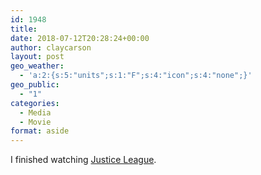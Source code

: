 ```yaml
---
id: 1948
title: 
date: 2018-07-12T20:28:24+00:00
author: claycarson
layout: post
geo_weather:
  - 'a:2:{s:5:"units";s:1:"F";s:4:"icon";s:4:"none";}'
geo_public:
  - "1"
categories: 
  - Media
  - Movie
format: aside
---
```

I finished watching [Justice League](https://www.imdb.com/title/tt0974015/?ref_=nv_sr_1).